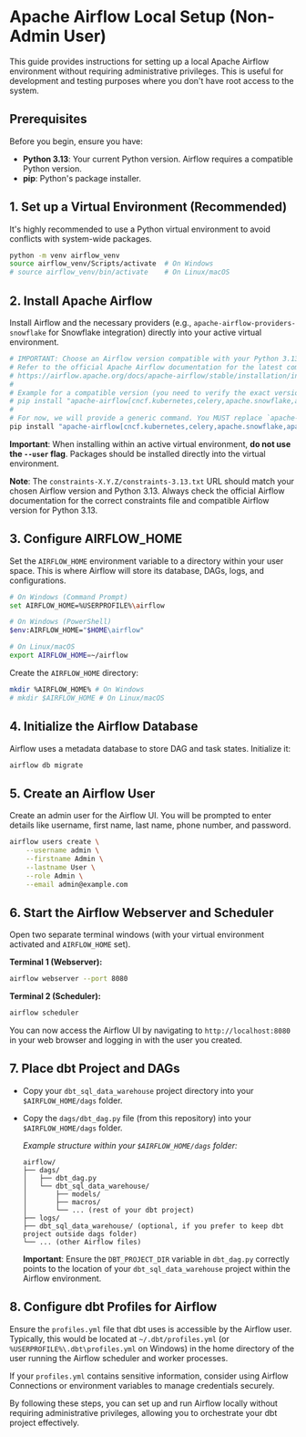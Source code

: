 # Apache Airflow Local Setup (Non-Admin User)

This guide provides instructions for setting up a local Apache Airflow environment without requiring administrative privileges. This is useful for development and testing purposes where you don't have root access to the system.

## Prerequisites

Before you begin, ensure you have:

*   **Python 3.13**: Your current Python version. Airflow requires a compatible Python version.
*   **pip**: Python's package installer.

## 1. Set up a Virtual Environment (Recommended)

It's highly recommended to use a Python virtual environment to avoid conflicts with system-wide packages.

```bash
python -m venv airflow_venv
source airflow_venv/Scripts/activate  # On Windows
# source airflow_venv/bin/activate    # On Linux/macOS
```

## 2. Install Apache Airflow

Install Airflow and the necessary providers (e.g., `apache-airflow-providers-snowflake` for Snowflake integration) directly into your active virtual environment.

```bash
# IMPORTANT: Choose an Airflow version compatible with your Python 3.13 environment.
# Refer to the official Apache Airflow documentation for the latest compatibility matrix:
# https://airflow.apache.org/docs/apache-airflow/stable/installation/index.html
#
# Example for a compatible version (you need to verify the exact version and constraints):
# pip install "apache-airflow[cncf.kubernetes,celery,apache.snowflake,apache.apache-spark,databricks,docker,google,http,microsoft.azure,mysql,postgres,redis,sftp,slack,ssh]" --constraint "https://raw.githubusercontent.com/apache/airflow/constraints-X.Y.Z/constraints-3.13.txt"
#
# For now, we will provide a generic command. You MUST replace `apache-airflow` with a compatible version.
pip install "apache-airflow[cncf.kubernetes,celery,apache.snowflake,apache.apache-spark,databricks,docker,google,http,microsoft.azure,mysql,postgres,redis,sftp,slack,ssh]"
```

**Important**: When installing within an active virtual environment, **do not use the `--user` flag**. Packages should be installed directly into the virtual environment.

**Note**: The `constraints-X.Y.Z/constraints-3.13.txt` URL should match your chosen Airflow version and Python 3.13. Always check the official Airflow documentation for the correct constraints file and compatible Airflow version for Python 3.13.

## 3. Configure AIRFLOW_HOME

Set the `AIRFLOW_HOME` environment variable to a directory within your user space. This is where Airflow will store its database, DAGs, logs, and configurations.

```bash
# On Windows (Command Prompt)
set AIRFLOW_HOME=%USERPROFILE%\airflow

# On Windows (PowerShell)
$env:AIRFLOW_HOME="$HOME\airflow"

# On Linux/macOS
export AIRFLOW_HOME=~/airflow
```

Create the `AIRFLOW_HOME` directory:

```bash
mkdir %AIRFLOW_HOME% # On Windows
# mkdir $AIRFLOW_HOME # On Linux/macOS
```

## 4. Initialize the Airflow Database

Airflow uses a metadata database to store DAG and task states. Initialize it:

```bash
airflow db migrate
```

## 5. Create an Airflow User

Create an admin user for the Airflow UI. You will be prompted to enter details like username, first name, last name, phone number, and password.

```bash
airflow users create \
    --username admin \
    --firstname Admin \
    --lastname User \
    --role Admin \
    --email admin@example.com
```

## 6. Start the Airflow Webserver and Scheduler

Open two separate terminal windows (with your virtual environment activated and `AIRFLOW_HOME` set).

**Terminal 1 (Webserver):**

```bash
airflow webserver --port 8080
```

**Terminal 2 (Scheduler):**

```bash
airflow scheduler
```

You can now access the Airflow UI by navigating to `http://localhost:8080` in your web browser and logging in with the user you created.

## 7. Place dbt Project and DAGs

*   Copy your `dbt_sql_data_warehouse` project directory into your `$AIRFLOW_HOME/dags` folder.
*   Copy the `dags/dbt_dag.py` file (from this repository) into your `$AIRFLOW_HOME/dags` folder.

    *Example structure within your `$AIRFLOW_HOME/dags` folder:*
    ```
    airflow/
    ├── dags/
    │   ├── dbt_dag.py
    │   └── dbt_sql_data_warehouse/
    │       ├── models/
    │       ├── macros/
    │       └── ... (rest of your dbt project)
    ├── logs/
    ├── dbt_sql_data_warehouse/ (optional, if you prefer to keep dbt project outside dags folder)
    └── ... (other Airflow files)
    ```

    **Important**: Ensure the `DBT_PROJECT_DIR` variable in `dbt_dag.py` correctly points to the location of your `dbt_sql_data_warehouse` project within the Airflow environment.

## 8. Configure dbt Profiles for Airflow

Ensure the `profiles.yml` file that dbt uses is accessible by the Airflow user. Typically, this would be located at `~/.dbt/profiles.yml` (or `%USERPROFILE%\.dbt\profiles.yml` on Windows) in the home directory of the user running the Airflow scheduler and worker processes.

If your `profiles.yml` contains sensitive information, consider using Airflow Connections or environment variables to manage credentials securely.

By following these steps, you can set up and run Airflow locally without requiring administrative privileges, allowing you to orchestrate your dbt project effectively.
